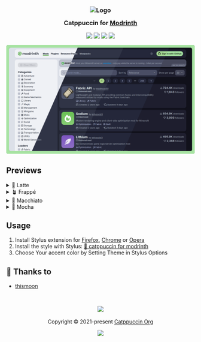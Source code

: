 <h3 align="center">
	<img src="https://raw.githubusercontent.com/catppuccin/catppuccin/main/assets/logos/exports/1544x1544_circle.png" width="100" alt="Logo"/><br/>
	<img src="https://raw.githubusercontent.com/catppuccin/catppuccin/main/assets/misc/transparent.png" height="30" width="0px"/>
	Catppuccin for <a href="https://modrinth.com">Modrinth</a>
	<img src="https://raw.githubusercontent.com/catppuccin/catppuccin/main/assets/misc/transparent.png" height="30" width="0px"/>
</h3>

<p align="center">
	<a href="https://github.com/catppuccin/modrinth/stargazers"><img src="https://img.shields.io/github/stars/catppuccin/modrinth?colorA=363a4f&colorB=b7bdf8&style=for-the-badge"></a>
	<a href="https://github.com/catppuccin/modrinth/issues"><img src="https://img.shields.io/github/issues/catppuccin/modrinth?colorA=363a4f&colorB=f5a97f&style=for-the-badge"></a>
	<a href="https://github.com/catppuccin/modrinth/contributors"><img src="https://img.shields.io/github/contributors/catppuccin/modrinth?colorA=363a4f&colorB=a6da95&style=for-the-badge"></a>
	<a href="https://raw.githubusercontent.com/catppuccin/modrinth/main/src/ModrinthCatppuccin.user.css"><img src="https://img.shields.io/badge/stylus-install-cba6f7?colorA=363a4f&style=for-the-badge"></a>
</p>

<p align="center">
	<img src="assets/res.webp"/>
</p>

## Previews

<details>
<summary>🌻 Latte</summary>
<img src="assets/latte.webp"/>
</details>
<details>
<summary>🪴 Frappé</summary>
<img src="assets/frappe.webp"/>
</details>
<details>
<summary>🌺 Macchiato</summary>
<img src="assets/macchiato.webp"/>
</details>
<details>
<summary>🌿 Mocha</summary>
<img src="assets/mocha.webp"/>
</details>

## Usage

1. Install Stylus extension for [Firefox](https://addons.mozilla.org/en-US/firefox/addon/styl-us/), [Chrome](https://chrome.google.com/webstore/detail/stylus/clngdbkpkpeebahjckkjfobafhncgmne) or [Opera](https://addons.opera.com/en-gb/extensions/details/stylus/)
2. Install the style with Stylus: [🔧 catppuccin for modrinth](https://raw.githubusercontent.com/catppuccin/modrinth/main/src/ModrinthCatppuccin.user.css)
3. Choose Your accent color by Setting Theme in Stylus Options

## 💝 Thanks to

- [thismoon](https://github.com/thismoon)

&nbsp;

<p align="center">
	<img src="https://raw.githubusercontent.com/catppuccin/catppuccin/main/assets/footers/gray0_ctp_on_line.svg?sanitize=true" />
</p>

<p align="center">
	Copyright &copy; 2021-present <a href="https://github.com/catppuccin" target="_blank">Catppuccin Org</a>
</p>

<p align="center">
	<a href="https://github.com/catppuccin/catppuccin/blob/main/LICENSE"><img src="https://img.shields.io/static/v1.svg?style=for-the-badge&label=License&message=MIT&logoColor=d9e0ee&colorA=363a4f&colorB=b7bdf8"/></a>
</p>
